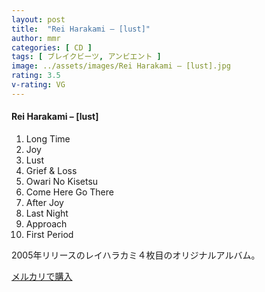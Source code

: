 ```yaml
---
layout: post
title:  "Rei Harakami – [lust]"
author: mmr
categories: [ CD ]
tags: [ ブレイクビーツ, アンビエント ]
image: ../assets/images/Rei Harakami – [lust].jpg
rating: 3.5
v-rating: VG
---
```


#### Rei Harakami – [lust]

1. Long Time
2. Joy
3. Lust
4. Grief & Loss
5. Owari No Kisetsu
6. Come Here Go There
7. After Joy
8. Last Night
9. Approach
10. First Period

2005年リリースのレイハラカミ４枚目のオリジナルアルバム。

[メルカリで購入](https://jp.mercari.com/item/m77173995141)

